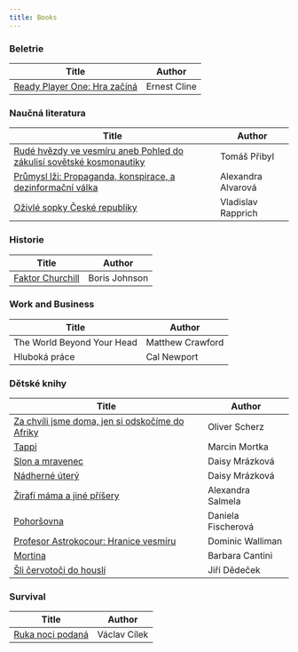 ```yaml
---
title: Books
---
```


### Beletrie

| Title                                                                                                | Author       |
|------------------------------------------------------------------------------------------------------|--------------|
| [Ready Player One: Hra začíná](https://www.databazeknih.cz/knihy/ready-player-one-hra-zacina-290983) | Ernest Cline |

### Naučná literatura

| Title                                                                                                                                                                                | Author             |
|--------------------------------------------------------------------------------------------------------------------------------------------------------------------------------------|--------------------|
| [Rudé hvězdy ve vesmíru aneb Pohled do zákulisí sovětské kosmonautiky](http://www.databazeknih.cz/knihy/rude-hvezdy-ve-vesmiru-aneb-pohled-do-zakulisi-sovetske-kosmonautiky-220823) | Tomáš Přibyl       |
| [Průmysl lži: Propaganda, konspirace, a dezinformační válka](https://www.databazeknih.cz/knihy/prumysl-lzi-propaganda-konspirace-a-dezinformacni-valka-361509)                       | Alexandra Alvarová |
| [Oživlé sopky České republiky](https://www.databazeknih.cz/knihy/ozivle-sopky-ceske-republiky-523339)                                                                                | Vladislav Rapprich | 

### Historie

| Title                                                                         | Author        |
|-------------------------------------------------------------------------------|---------------|
| [Faktor Churchill](https://www.databazeknih.cz/knihy/faktor-churchill-299200) | Boris Johnson |

### Work and Business

| Title                      | Author           |
|----------------------------|------------------|
| The World Beyond Your Head | Matthew Crawford |
| Hluboká práce              | Cal Newport      |

### Dětské knihy

| Title                                                                                                                                              | Author             |
|----------------------------------------------------------------------------------------------------------------------------------------------------|--------------------|
| [Za chvíli jsme doma, jen si odskočíme do Afriky](https://www.databazeknih.cz/prehled-knihy/za-chvili-jsme-doma-jen-si-odskocime-do-afriky-239618) | Oliver Scherz      |
| [Tappi](https://www.databazeknih.cz/search?q=Marcin+Mortka)                                                                                        | Marcin Mortka      |
| [Slon a mravenec](https://www.databazeknih.cz/prehled-knihy/slon-a-mravenec-15628)                                                                 | Daisy Mrázková     |
| [Nádherné úterý](https://www.databazeknih.cz/prehled-knihy/nadherne-utery-cili-slecna-bramburkova-chodi-po-svete-40698)                            | Daisy Mrázková     |
| [Žirafí máma a jiné příšery](https://www.databazeknih.cz/prehled-knihy/zirafi-mama-a-jine-prisery-269282)                                          | Alexandra Salmela  |
| [Pohoršovna](https://www.databazeknih.cz/prehled-knihy/pohorsovna-220083)                                                                          | Daniela Fischerová |
| [Profesor Astrokocour: Hranice vesmíru](https://www.databazeknih.cz/prehled-knihy/profesor-astrokocour-hranice-vesmiru-361344)                     | Dominic Walliman   |
| [Mortina](https://www.databazeknih.cz/search?q=mortina)                                                                                            | Barbara Cantini    |
| [Šli červotoči do houslí](https://www.databazeknih.cz/knihy/sli-cervotoci-do-housli-238036)                                                        | Jiří Dědeček       |

### Survival

| Title                                                                | Author       |
|----------------------------------------------------------------------|--------------|
| [Ruka noci podaná](https://kosmas.cz/knihy/250595/ruka-noci-podana/) | Václav Cílek |

